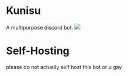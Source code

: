# Kunisu
A multipurpose discord bot.
![](https://cdn.discordapp.com/avatars/753183327644811274/efe7c40c79175b4cc14b83c588642658.png?size=4096)

# Self-Hosting
please do not actually self host this bot or u gay